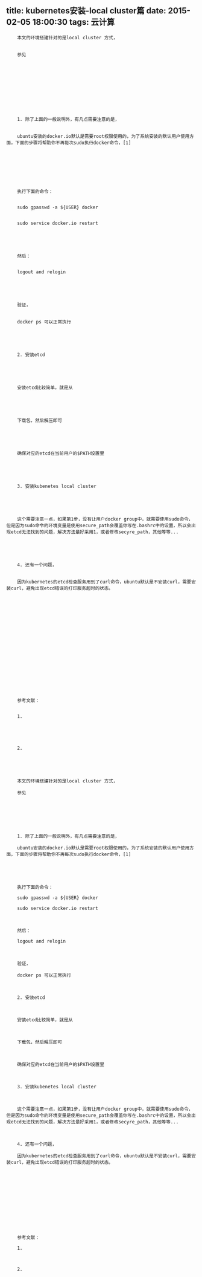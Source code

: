 title: kubernetes安装-local cluster篇
date: 2015-02-05 18:00:30
tags: 云计算
---


	
	
		
	
	
		本文的环境搭建针对的是local cluster 方式， 
	
	
		参见 
	
	
		
	
	
		
	
	
		
	
	
		1. 除了上面的一般说明外，有几点需要注意的是，
	
	
		ubuntu安装的docker.io默认是需要root权限使用的，为了系统安装的默认用户使用方面，下面的步骤将帮助你不再每次sudo执行docker命令，[1]
	
	
		
	
	
		
	
	
		执行下面的命令：
	
	
		sudo gpasswd -a ${USER} docker
	
	
		sudo service docker.io restart
	
	
		
	
	
		然后：
	
	
		logout and relogin
	
	
		
	
	
		验证，
	
	
		docker ps 可以正常执行
	
	
		
	
	
		2. 安装etcd
	
	
		
	
	
		安装etcd比较简单，就是从
	
	
		
	
	
		下载包，然后解压即可
	
	
		
	
	
		确保对应的etcd在当前用户的$PATH设置里
	
	
		
	
	
		3. 安装kubenetes local cluster
	
	
		
	
	
		这个需要注意一点，如果第1步，没有让用户docker group中，就需要使用sudo命令，但是因为sudo命令的环境变量是使用secure_path会覆盖你写在.bashrc中的设置，所以会出现etcd无法找到的问题，解决方法最好采用1，或者修改secyre_path，其他等等...
	
	
		
	
	
		4. 还有一个问题，
	
	
		因为kubernetes的etcd检查服务用到了curl命令，ubuntu默认是不安装curl，需要安装curl，避免出现etcd错误的打印服务超时的状态。
	
	
		
	
	
		
	
	
		
	
	
		
	
	
		
	
	
		
	
	
		参考文献：
	
	
		1. 
	
	
		
	
	
		2. 
	


		
	
		本文的环境搭建针对的是local cluster 方式， 
	
		参见 
	
		
	
		
	
		
	
		1. 除了上面的一般说明外，有几点需要注意的是，
	
		ubuntu安装的docker.io默认是需要root权限使用的，为了系统安装的默认用户使用方面，下面的步骤将帮助你不再每次sudo执行docker命令，[1]
	
		
	
		
	
		执行下面的命令：
	
		sudo gpasswd -a ${USER} docker
	
		sudo service docker.io restart
	
		
	
		然后：
	
		logout and relogin
	
		
	
		验证，
	
		docker ps 可以正常执行
	
		
	
		2. 安装etcd
	
		
	
		安装etcd比较简单，就是从
	
		
	
		下载包，然后解压即可
	
		
	
		确保对应的etcd在当前用户的$PATH设置里
	
		
	
		3. 安装kubenetes local cluster
	
		
	
		这个需要注意一点，如果第1步，没有让用户docker group中，就需要使用sudo命令，但是因为sudo命令的环境变量是使用secure_path会覆盖你写在.bashrc中的设置，所以会出现etcd无法找到的问题，解决方法最好采用1，或者修改secyre_path，其他等等...
	
		
	
		4. 还有一个问题，
	
		因为kubernetes的etcd检查服务用到了curl命令，ubuntu默认是不安装curl，需要安装curl，避免出现etcd错误的打印服务超时的状态。
	
		
	
		
	
		
	
		
	
		
	
		
	
		参考文献：
	
		1. 
	
		
	
		2. 
	